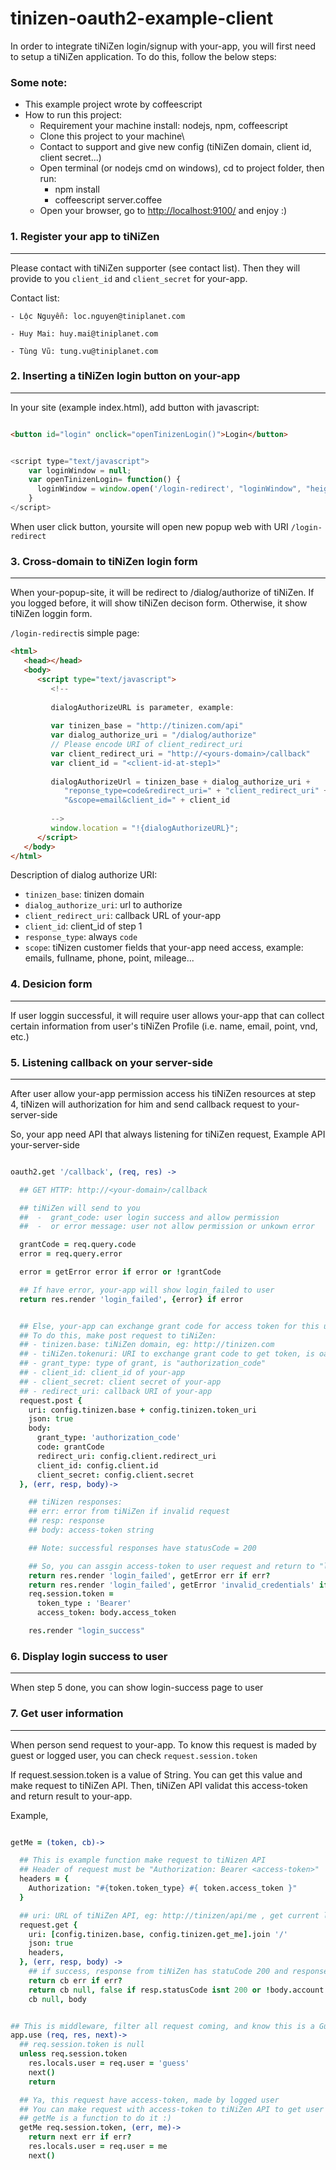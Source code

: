 tinizen-oauth2-example-client
=============================



In order to integrate tiNiZen login/signup with your-app, you will first need to setup a tiNiZen application. To do this, follow the below steps:

### Some note:
- This example project wrote by coffeescript
- How to run this project:
	- Requirement your machine install: nodejs, npm, coffeescript
	- Clone this project to your machine\
    - Contact to support and give new config (tiNiZen domain, client id, client secret...)
    - Open terminal (or nodejs cmd on windows), cd to project folder, then run:
    	- npm install
        - coffeescript server.coffee
    - Open your browser, go to [http://localhost:9100/](http://localhost:9100/) and enjoy :)
    

### 1. Register your app to tiNiZen
- - - 

Please contact with tiNiZen supporter (see contact list). Then they will provide to you `client_id` and `client_secret` for your-app.

Contact list:

	- Lộc Nguyễn: loc.nguyen@tiniplanet.com
    
	- Huy Mai: huy.mai@tiniplanet.com
    
	- Tùng Vũ: tung.vu@tiniplanet.com
    


### 2. Inserting a tiNiZen login button on your-app
- - - 

In your site (example index.html), add button with javascript:

``` html

<button id="login" onclick="openTinizenLogin()">Login</button>

```

``` javascript

<script type="text/javascript">
    var loginWindow = null;
    var openTinizenLogin= function() {
      loginWindow = window.open('/login-redirect', "loginWindow", "height=600,width=700");
    }
</script>

```

When user click button, yoursite will open new popup web with URI `/login-redirect`

### 3. Cross-domain to tiNiZen login form
- - - 

When your-popup-site, it will be redirect to /dialog/authorize of tiNiZen. If you logged before, it will show tiNiZen decison form. Otherwise, it show tiNiZen loggin form.

`/login-redirect`is simple page:

``` html
<html>
   <head></head>
   <body>
      <script type="text/javascript">
         <!--
         
         dialogAuthorizeURL is parameter, example:
         
         var tinizen_base = "http://tinizen.com/api"
         var dialog_authorize_uri = "/dialog/authorize"
         // Please encode URI of client_redirect_uri
         var client_redirect_uri = "http://<yours-domain>/callback"
         var client_id = "<client-id-at-step1>"
         
         dialogAuthorizeUrl = tinizen_base + dialog_authorize_uri +
            "reponse_type=code&redirect_uri=" + "client_redirect_uri" +
            "&scope=email&client_id=" + client_id
         
         -->
         window.location = "!{dialogAuthorizeURL}";
      </script>
   </body>
</html>

```

Description of dialog authorize URI:

- `tinizen_base`: tinizen domain
- `dialog_authorize_uri`: url to authorize 
- `client_redirect_uri`: callback URL of your-app
- `client_id`: client_id of step 1
- `response_type`: always `code`
- `scope`:  tiNizen customer fields that your-app need access, example: emails, fullname, phone, point, mileage...
 

### 4. Desicion form
- - -

If user loggin successful, it will require user allows your-app that can collect certain information from user's tiNiZen Profile (i.e. name, email, point, vnd, etc.)

### 5. Listening callback on your server-side
- - - 

After user allow your-app permission access his tiNiZen resources at step 4, tiNizen will authorization for him and send callback request to your-server-side

So, your app need API that always listening for tiNiZen request, Example API your-server-side

``` coffeescript

oauth2.get '/callback', (req, res) ->

  ## GET HTTP: http://<your-domain>/callback

  ## tiNiZen will send to you
  ##  -  grant_code: user login success and allow permission
  ##  -  or error message: user not allow permission or unkown error

  grantCode = req.query.code
  error = req.query.error

  error = getError error if error or !grantCode

  ## If have error, your-app will show login_failed to user
  return res.render 'login_failed', {error} if error


  ## Else, your-app can exchange grant code for access token for this user.
  ## To do this, make post request to tiNiZen:
  ## - tinizen.base: tiNiZen domain, eg: http://tinizen.com
  ## - tiNiZen.tokenuri: URI to exchange grant code to get token, is oauth/token
  ## - grant_type: type of grant, is "authorization_code"
  ## - client_id: client_id of your-app
  ## - client_secret: client secret of your-app
  ## - redirect_uri: callback URI of your-app
  request.post {
    uri: config.tinizen.base + config.tinizen.token_uri
    json: true
    body:
      grant_type: 'authorization_code'
      code: grantCode
      redirect_uri: config.client.redirect_uri
      client_id: config.client.id
      client_secret: config.client.secret
  }, (err, resp, body)->

    ## tiNizen responses:
    ## err: error from tiNiZen if invalid request
    ## resp: response
    ## body: access-token string

    ## Note: successful responses have statusCode = 200

    ## So, you can assgin access-token to user request and return to "login_success"
    return res.render 'login_failed', getError err if err?
    return res.render 'login_failed', getError 'invalid_credentials' if resp.statusCode isnt 200
    req.session.token =
      token_type : 'Bearer'
      access_token: body.access_token

    res.render "login_success"


```


### 6. Display login success to user 
- - - 
When step 5 done, you can show login-success page to user


### 7. Get user information
- - - 

When person send request to your-app. To know this request is maded by guest or logged user, you can check `request.session.token` 


If request.session.token is a value of String. You can get this value and make request to tiNiZen API. Then, tiNiZen API validat this access-token and return result to your-app.

Example,

``` coffeescript

getMe = (token, cb)->

  ## This is example function make request to tiNizen API
  ## Header of request must be "Authorization: Bearer <access-token>"
  headers = {
    Authorization: "#{token.token_type} #{ token.access_token }"
  }

  ## uri: URL of tiNiZen API, eg: http://tinizen/api/me , get current logged user information
  request.get {
    uri: [config.tinizen.base, config.tinizen.get_me].join '/'
    json: true
    headers,
  }, (err, resp, body) ->
    ## if success, response from tiNiZen has statuCode 200 and response.body is user information 
    return cb err if err?
    return cb null, false if resp.statusCode isnt 200 or !body.account
    cb null, body


## This is middleware, filter all request coming, and know this is a Guest or Logged user
app.use (req, res, next)->
  ## req.session.token is null
  unless req.session.token
    res.locals.user = req.user = 'guess'
    next()
    return

  ## Ya, this request have access-token, made by logged user
  ## You can make request with access-token to tiNiZen API to get user information
  ## getMe is a function to do it :)
  getMe req.session.token, (err, me)->
    return next err if err?
    res.locals.user = req.user = me
    next()

```





